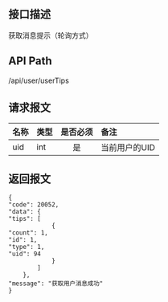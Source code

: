 ## 接口描述
获取消息提示（轮询方式）
## API Path
/api/user/userTips
## 请求报文
|名称         |类型           |是否必须   |备注                                 |
|-------------|:--------------|:---------:|:------------------------------------|
|uid    |int    |是    |当前用户的UID    |
## 返回报文
    {
    "code": 20052,
    "data": {
    "tips": [
                {
    "count": 1,
    "id": 1,
    "type": 1,
    "uid": 94
                }
            ]
        },
    "message": "获取用户消息成功"
    }
    
